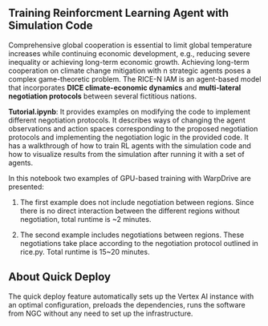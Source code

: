 ## Training Reinforcment Learning Agent with Simulation Code
Comprehensive global cooperation is essential to limit global temperature increases while continuing economic development, e.g., reducing severe inequality or achieving long-term economic growth. Achieving long-term cooperation on climate change mitigation with n strategic agents poses a complex game-theoretic problem. 
The RICE-N IAM is an agent-based model that incorporates **DICE climate-economic dynamics** and **multi-lateral negotiation protocols** between several fictitious nations.

**Tutorial.ipynb**: It provides examples on modifying the code to implement different negotiation protocols. It describes ways of changing the agent observations and action spaces corresponding to the proposed negotiation protocols and implementing the negotiation logic in the provided code. It has a walkthrough of how to train RL agents with the simulation code and how to visualize results from the simulation after running it with a set of agents.

In this notebook two examples of GPU-based training with WarpDrive are presented:

1. The first example does not include negotiation between regions. Since there is no direct interaction between the different regions without negotiation, total runtime is ~2 minutes.

2. The second example includes negotiations between regions. These negotiations take place according to the negotiation protocol outlined in rice.py. Total runtime is 15~20 minutes.


## About Quick Deploy
The quick deploy feature automatically sets up the Vertex AI instance with an optimal configuration, preloads the dependencies, runs the software from NGC without any need to set up the infrastructure.

